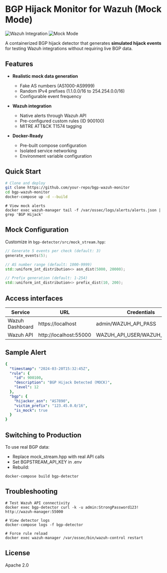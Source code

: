 # BGP Hijack Monitor for Wazuh (Mock Mode)

![Wazuh Integration](https://img.shields.io/badge/Wazuh-4.7.2-green)
![Mock Mode](https://img.shields.io/badge/Mock-Enabled-blue)

A containerized BGP hijack detector that generates **simulated hijack events** for testing Wazuh integrations without requiring live BGP data.

## Features

- **Realistic mock data generation**
  - Fake AS numbers (AS1000-AS9999)
  - Random IPv4 prefixes (1.1.0.0/16 to 254.254.0.0/16)
  - Configurable event frequency

- **Wazuh integration**
  - Native alerts through Wazuh API
  - Pre-configured custom rules (ID 900100)
  - MITRE ATT&CK T1574 tagging

- **Docker-Ready**
  - Pre-built compose configuration
  - Isolated service networking
  - Environment variable configuration

## Quick Start

```bash
# Clone and deploy
git clone https://github.com/your-repo/bgp-wazuh-monitor
cd bgp-wazuh-monitor
docker-compose up -d --build
```

```
# View mock alerts
docker exec wazuh-manager tail -f /var/ossec/logs/alerts/alerts.json | grep 'BGP Hijack'
```

## Mock Configuration

Customize in `bgp-detector/src/mock_stream.hpp`:

```cpp
// Generate 5 events per check (default: 3)
generate_events(5);

// AS number range (default: 1000-9999)
std::uniform_int_distribution<> asn_dist(5000, 20000); 

// Prefix generation (default: 1-254)
std::uniform_int_distribution<> prefix_dist(10, 200);
```

## Access interfaces

| Service	         | URL	                    | Credentials                   |
|------------------|-------------------------|-------------------------------|
| Wazuh Dashboard	 | https://localhost	      | admin/WAZUH_API_PASS          |
| Wazuh API	       | http://localhost:55000	 | WAZUH_API_USER/WAZUH_API_PASS |


## Sample Alert

```yaml
{
  "timestamp": "2024-03-20T15:32:45Z",
  "rule": {
    "id": 900100,
    "description": "BGP Hijack Detected (MOCK)",
    "level": 12
  },
  "bgp": {
    "hijacker_asn": "AS7890",
    "victim_prefix": "123.45.0.0/16",
    "is_mock": true
  }
}
```

## Switching to Production

To use real BGP data:

* Replace mock_stream.hpp with real API calls
* Set BGPSTREAM_API_KEY in .env
* Rebuild: 

```commandline
docker-compose build bgp-detector
```

## Troubleshooting

```
# Test Wazuh API connectivity
docker exec bgp-detector curl -k -u admin:StrongPassword123! http://wazuh-manager:55000

# View detector logs
docker-compose logs -f bgp-detector

# Force rule reload
docker exec wazuh-manager /var/ossec/bin/wazuh-control restart
```

## License

Apache 2.0





